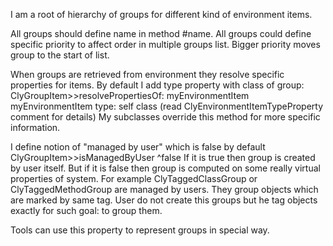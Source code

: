 I am a root of hierarchy of groups for different kind of environment items.

All groups should define name in method #name.
All groups could define specific priority to affect order in multiple groups list. Bigger priority moves group to the start of list.

When groups are retrieved from environment they resolve specific properties for items.
By default I add type property with class of group:
	ClyGroupItem>>resolvePropertiesOf: myEnvironmentItem
		myEnvironmentItem type: self class
(read ClyEnvironmentItemTypeProperty comment for details)
My subclasses override this method for more specific information.

I define notion of "managed by user" which is false by default
	ClyGroupItem>>isManagedByUser
		^false
If it is true then group is created by user itself. But if it is false then group is computed on some really virtual properties of system.
For example ClyTaggedClassGroup or ClyTaggedMethodGroup are managed by users. They group objects which are marked by same tag. User do not create this groups but he tag objects exactly for such goal: to group them. 

Tools can use this property to represent groups in special way.